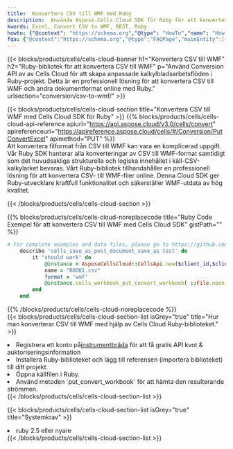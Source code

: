 ```yaml
---
title:  Konvertera CSV till WMF med Ruby
description:  Använda Aspose.Cells Cloud SDK för Ruby för att konvertera en fil i CSV-format till en fil i WMF-format.
kwords: Excel, Convert CSV to WMF, REST, Ruby
howto: {"@context": "https://schema.org","@type": "HowTo","name": "How to convert CSV to WMF using the Cells Cloud Ruby library.","description": "How to convert CSV to WMF using the Cells Cloud Ruby library.","image": {"@type": "ImageObject"},"url": "/ruby/conversion/csv-to-wmf/","step": [{ "@type": "HowToStep","name": "How to convert CSV to WMF using the Cells Cloud Ruby library. step 1", "image": {"@type": "ImageObject",},"url": "/ruby/conversion/csv-to-wmf/","text": "Register an account at <a href='https://dashboard.aspose.cloud/'>Dashboard</a> to get free API quota & authorization details",},{ "@type": "HowToStep","name": "How to convert CSV to WMF using the Cells Cloud Ruby library. step 1", "image": {"@type": "ImageObject",},"url": "/ruby/conversion/csv-to-wmf/","text": "Install Ruby library and add the reference (import the library) to your project.",},{ "@type": "HowToStep","name": "How to convert CSV to WMF using the Cells Cloud Ruby library. step 1", "image": {"@type": "ImageObject",},"url": "/ruby/conversion/csv-to-wmf/","text": "Open the source file in Ruby.",},{ "@type": "HowToStep","name": "How to convert CSV to WMF using the Cells Cloud Ruby library. step 1", "image": {"@type": "ImageObject",},"url": "/ruby/conversion/csv-to-wmf/","text": "Use the `put_convert_workbook` method to retrieve the resulting stream.",}, ],"supply": {"@type": "HowToSupply","name": "document"},"tool": [{"@type": "HowToTool","name": "RubyMine, Visual Studio Code, Aptana Studio, NetBeans"},{"@type": "HowToTool","name": "Aspose Cells"}],"totalTime": "PT6M"}
fqa: {"@context":"https://schema.org","@type":"FAQPage","mainEntity":[{"@type":"Question","name":"Why convert file formats in C# using REST API?","acceptedAnswer":{"@type":"Answer","text":"Documents are encoded in many ways, and some files may be incompatible with the software you use. To open and read such files, just convert them to appropriate file formats.<br/><ol><li>Install .NET SDK and add the reference (import the library) to your project.</li><li>Open the source file in C# using REST API.</li><li>Call the PutConvertWorkbookRequest() method, passing an output filename with required extension.</li><li>Get the result of conversion as a separate file.</li></ol>"}},{"@type":"Question","name":"What file formats can I convert with your C# library?","acceptedAnswer":{"@type":"Answer","text":"We support a variety of file formats for conversion using .NET library, including XLSX, Excel, xls , PDF, CSV, HTML, Markdown, XML, PNG, JPG, TIFF, Json, TXT and many more."}},{"@type":"Question","name":"What is the maximum allowed file size for conversion using this .NET library?","acceptedAnswer":{"@type":"Answer","text":"There are no file size limits for format conversions using .NET library."}}]}
---
```

{{< blocks/products/cells/cells-cloud-banner h1="Konvertera CSV till WMF" h2="Ruby-bibliotek för att konvertera CSV till WMF" p="Använd Conversion API av av Cells Cloud för att skapa anpassade kalkylbladsarbetsflöden i Ruby-projekt. Detta är en professionell lösning för att konvertera CSV till WMF och andra dokumentformat online med Ruby." urlsection="conversion/csv-to-wmf/" >}}

{{< blocks/products/cells/cells-cloud-section title="Konvertera CSV till WMF med Cells Cloud SDK för Ruby" >}}
{{% blocks/products/cells/cells-cloud-api-reference apiurl="https://api.aspose.cloud/v3.0/cells/convert" apireferenceurl="https://apireference.aspose.cloud/cells/#/Conversion/PutConvertExcel" apimethod="PUT" %}}
<br/>
Att konvertera filformat från CSV till WMF kan vara en komplicerad uppgift. Vår Ruby SDK hanterar alla konverteringar av CSV till WMF-format samtidigt som det huvudsakliga strukturella och logiska innehållet i käll-CSV-kalkylarket bevaras. Vårt Ruby-bibliotek tillhandahåller en professionell lösning för att konvertera CSV- till WMF-filer online. Denna Cloud SDK ger Ruby-utvecklare kraftfull funktionalitet och säkerställer WMF-utdata av hög kvalitet.

{{< /blocks/products/cells/cells-cloud-section >}}

{{% blocks/products/cells/cells-cloud-noreplacecode title="Ruby Code Exempel för att konvertera CSV till WMF med Cells Cloud SDK" gistPath="" %}}
 
```ruby
# For complete examples and data files, please go to https://github.com/aspose-cells-cloud/aspose-cells-cloud-ruby/
    describe 'cells_save_as_post_document_save_as test' do
        it "should work" do
            @instance = AsposeCellsCloud::CellsApi.new($client_id,$client_secret,"v3.0","https://api.aspose.cloud/")
            name = "BOOK1.csv"
            format = 'wmf'
            @instance.cells_workbook_put_convert_workbook( ::File.open(File.expand_path("data/"+name),"r")  {|io| io.read(io.size) },{:format=>format})     
        end
    end
```
 
{{% /blocks/products/cells/cells-cloud-noreplacecode %}}
<br/>
{{< blocks/products/cells/cells-cloud-section-list isGrey="true" title="Hur man konverterar CSV till WMF med hjälp av Cells Cloud Ruby-biblioteket." >}}
<li> Registrera ett konto på<a href="https://dashboard.aspose.cloud/">instrumentbräda</a> för att få gratis API kvot & auktoriseringsinformation</li>
<li>Installera Ruby-biblioteket och lägg till referensen (importera biblioteket) till ditt projekt.</li>
<li>Öppna källfilen i Ruby.</li>
<li>Använd metoden `put_convert_workbook` för att hämta den resulterande strömmen.</li>
{{< /blocks/products/cells/cells-cloud-section-list >}}

{{< blocks/products/cells/cells-cloud-section-list isGrey="true" title="Systemkrav" >}}
<li>ruby 2.5 eller nyare</li>
{{< /blocks/products/cells/cells-cloud-section-list >}}
